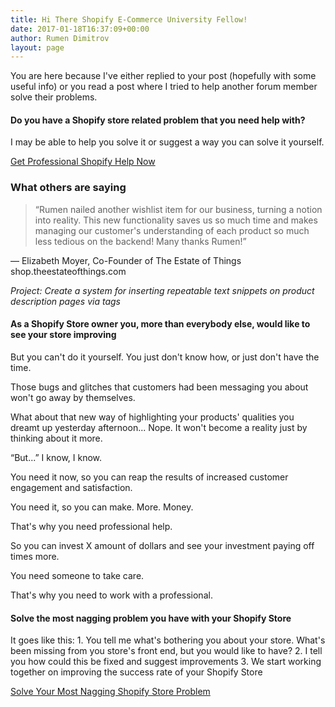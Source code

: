 ```yaml
---
title: Hi There Shopify E-Commerce University Fellow!
date: 2017-01-18T16:37:09+00:00
author: Rumen Dimitrov
layout: page
---
```


You are here because I've either replied to your post (hopefully with some useful info) or you read a post where I tried to help another forum member solve their problems.

<h4>Do you have a Shopify store related problem that you need help with?</h4> 
I may be able to help you solve it or suggest a way you can solve it yourself.

<a class="button width--auto" href="/contact/">Get Professional Shopify Help Now</a> 

<h3>What others are saying</h3>
<blockquote>“Rumen nailed another wishlist item for our business, turning a notion into reality. This new functionality saves us so much time and makes managing our customer's understanding of each product so much less tedious on the backend! Many thanks Rumen!”</blockquote>
— Elizabeth Moyer, 
Co-Founder of The Estate of Things
shop.theestateofthings.com

<em>Project: Create a system for inserting repeatable text snippets on product description pages via tags</em>

<h4>As a Shopify Store owner you, more than everybody else, would like to see your store improving</h4>
But you can't do it yourself. You just don't know how, or just don't have the time.

Those bugs and glitches that customers had been messaging you about won't go away by themselves.

What about that new way of highlighting your products' qualities you dreamt up yesterday afternoon... Nope. It won't become a reality just by thinking about it more.

“But...”
I know, I know.

You need it now, so you can reap the results of increased customer engagement and satisfaction.

You need it, so you can make. More. Money.

That's why you need professional help. 

So you can invest X amount of dollars and see your investment paying off times more.

You need someone to take care.

That's why you need to work with a professional.

<h4>Solve the most nagging problem you have with your Shopify Store</h4>
It goes like this:
1. You tell me what's bothering you about your store. What's been missing from you store's front end, but you would like to have?
2. I tell you how could this be fixed and suggest improvements
3. We start working together on improving the success rate of your Shopify Store

<a class="button width--auto" href="/contact/">Solve Your Most Nagging Shopify Store Problem</a> 
